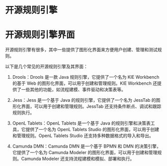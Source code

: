 # 开源规则引擎
开源规则引擎界面
========


开源规则引擎有很多，其中一些提供了图形化界面来方便用户创建、管理和测试规则。

以下是几个常见的开源规则引擎及其界面：

1.  Drools：Drools 是一款 Java 规则引擎，它提供了一个名为 KIE Workbench 的基于 Web 的图形化界面，可以用于创建和管理规则。KIE Workbench 还提供了一些其他的功能，如流程建模、事件驱动和决策表等。
    
2.  Jess：Jess 是一个基于 Java 的规则引擎，它提供了一个名为 JessTab 的图形化界面，可以用于创建和管理规则。JessTab 还支持条件断点、调试和跟踪规则执行。
    
3.  OpenL Tablets：OpenL Tablets 是一个基于 Java 的规则引擎和决策表工具，它提供了一个名为 OpenL Tablets Studio 的图形化界面，可以用于创建和管理规则。OpenL Tablets Studio 还支持多种数据格式的导入和导出。
    
4.  Camunda DMN：Camunda DMN 是一个基于 BPMN 和 DMN 的决策引擎，它提供了一个名为 Camunda Modeler 的图形化界面，可以用于创建和管理规则。Camunda Modeler 还支持流程建模和模拟、部署和执行。
    
